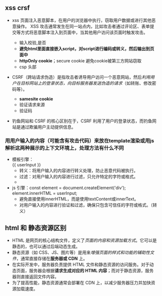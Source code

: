 ## xss crsf
- xss 页面注入恶意脚本，在用户的浏览器中执行，窃取用户数据或进行其他恶意操作。
  XSS 攻击通常发生在同一站点内，比如攻击者通过评论区、表单提交等方式将恶意脚本注入到页面中，当其他用户访问该页面时触发攻击。
  - 输入校验,是否
  - **避免html里面直接嵌入script，对script进行编码或转义，然后输出到页面中**
  - **httpOnly cookie**；secure cookie 避免cookie被第三方网站窃取
  - csp 头部
- CSRF（跨站请求伪造）是指攻击者诱导用户访问一个恶意网站，然后*利用用户在目标网站上的登录状态，向目标服务器发送伪造的请求*（如转账、修改密码等）。
  - **samesite cookie**
  - 验证请求来源
  - 验证码

- 钓鱼网站和 CSRF 的核心区别在于，CSRF 利用了用户的登录状态，而钓鱼网站是通过欺骗用户主动提供信息。
### 用用户输入的内容（可能含有攻击代码）来放在template渲染或用js解析这两种展示的上下文环境上，处理方法有什么不同
- 模板引擎：<div>{{ userInput }}</div>
  - 转义：将用户输入的内容进行转义处理，防止恶意代码被执行。
  - 过滤：对用户输入的内容进行过滤，只允许特定的字符或格式。
  - 
- js 引擎：const element = document.createElement('div'); element.innerHTML = userInput;
  - 避免直接使用innerHTML，而是使用textContent或innerText。
  - 对用户输入的内容进行验证和过滤，确保只包含可信任的字符或格式。（转义）
## html 和 静态资源区别
- HTML 是网页的核心结构文件，定义了*页面的内容和资源加载方式*。它可以是静态的，也可以通过后端动态生成。
- 静态资源（如 CSS、JS、图片等）是用来*增强页面的样式和功能的辅助性文件*，通常直接存储在**服务器或 CDN** 上。
- 在实际开发中，服务器负责提供 HTML 文件和静态资源的访问服务。对于动态页面，服务器会根据**请求生成对应的 HTML 内容**；而对于静态资源，服务器则直接返回文件内容。
- 为了提高性能，静态资源通常会部署在 CDN 上，以减少服务器压力并加快资源加载速度。

